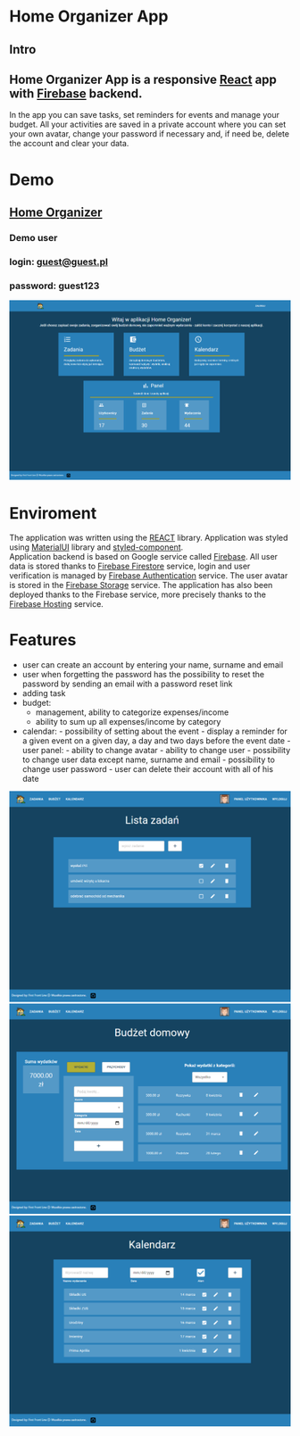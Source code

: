 # Home Organizer App

## Intro

## Home Organizer App is a responsive [React](https://reactjs.org/) app with [Firebase](https://firebase.google.com/) backend.

In the app you can save tasks, set reminders for events and manage your budget.
All your activities are saved in a private account where you can set your own avatar, change your password if necessary and, if need be, delete the account and clear your data.

# Demo

## [Home Organizer](https://homeorganizer-44534.web.app/)

### Demo user

### login: guest@guest.pl

### password: guest123

![HomePage](/intro.png)

# Enviroment

The application was written using the [REACT](https://reactjs.org/) library. Application was styled using [MaterialUI](https://mui.com/) library and [styled-component](https://styled-components.com/). <br/>
Application backend is based on Google service called [Firebase](https://firebase.google.com/).
All user data is stored thanks to [Firebase Firestore](https://firebase.google.com/docs/firestore) service, login and user verification is managed by [Firebase Authentication](https://firebase.google.com/docs/auth) service. The user avatar is stored in the [Firebase Storage](https://firebase.google.com/docs/storage) service.
The application has also been deployed thanks to the Firebase service, more precisely thanks to the [Firebase Hosting](https://firebase.google.com/docs/hosting) service.

# Features

- user can create an account by entering your name, surname and email
- user when forgetting the password has the possibility to reset the password by sending an email with a password reset link
- adding task
- budget:
  - management, ability to categorize expenses/income
  - ability to sum up all expenses/income by category
- calendar: - possibility of setting about the event - display a reminder for a given event on a given day, a day and two days before the event date
  -user panel: - ability to change avatar - ability to change user - possibility to change user data except name, surname and email - possibility to change user password - user can delete their account with all of his date

![HomePage](/tasks.png)
![HomePage](/budget.png)
![HomePage](/calendar.png)


